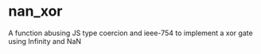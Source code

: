 # nan_xor

A function abusing JS type coercion and ieee-754 to implement a xor gate using Infinity and NaN